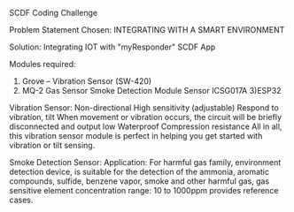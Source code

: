 SCDF Coding Challenge

Problem Statement Chosen: INTEGRATING WITH A SMART ENVIRONMENT

Solution: Integrating IOT with "myResponder" SCDF App


Modules required:
1) Grove – Vibration Sensor (SW-420)
2) MQ-2 Gas Sensor Smoke Detection Module Sensor ICSG017A
3)ESP32

Vibration Sensor:
Non-directional
High sensitivity (adjustable)
Respond to vibration, tilt
When movement or vibration occurs, the circuit will be briefly disconnected and output low
Waterproof
Compression resistance
All in all, this vibration sensor module is perfect in helping you get started with vibration or tilt sensing.

Smoke Detection Sensor:
Application:
For harmful gas family, environment detection device, is suitable for the detection of the ammonia, aromatic compounds, sulfide, benzene vapor, smoke and other harmful gas, gas
sensitive element concentration range: 10 to 1000ppm provides reference cases.
